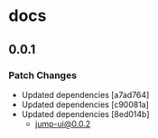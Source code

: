 # docs

## 0.0.1
### Patch Changes

- Updated dependencies [a7ad764]
- Updated dependencies [c90081a]
- Updated dependencies [8ed014b]
  - jump-ui@0.0.2
